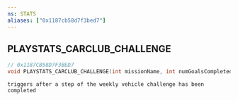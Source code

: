```yaml
---
ns: STATS
aliases: ["0x1187cb58d7f3bed7"]
---
```

## PLAYSTATS_CARCLUB_CHALLENGE

```c
// 0x1187CB58D7F3BED7
void PLAYSTATS_CARCLUB_CHALLENGE(int missionName, int numGoalsCompleted, int numGoalsRequired, int memberLevel);
```

```
triggers after a step of the weekly vehicle challenge has been completed
```
